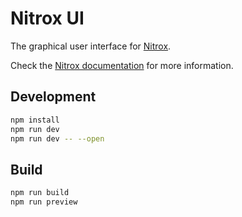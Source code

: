 # Nitrox UI

The graphical user interface for [Nitrox](https://github.com/icebaker/nitrox).

Check the [Nitrox documentation](https://icebaker.github.io/nitrox) for more information.

## Development

```bash
npm install
npm run dev
npm run dev -- --open
```

## Build

```bash
npm run build
npm run preview
```
